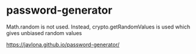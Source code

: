 # password-generator

Math.random is not used. Instead, crypto.getRandomValues is used which gives unbiased random values

https://javlona.github.io/password-generator/
